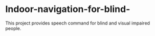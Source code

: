 # Indoor-navigation-for-blind-
This project provides speech command for blind and visual impaired people.
